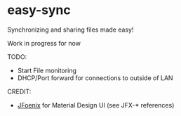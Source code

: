 # easy-sync
Synchronizing and sharing files made easy!

Work in progress for now

TODO:
* Start File monitoring
* DHCP/Port forward for connections to outside of LAN


CREDIT:
* [JFoenix](https://github.com/jfoenixadmin/JFoenix) for Material Design UI (see JFX-* references) 